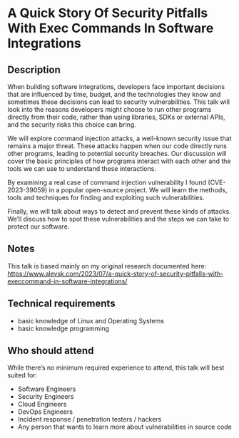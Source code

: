 # A Quick Story Of Security Pitfalls With Exec Commands In Software Integrations

## Description

When building software integrations, developers face important decisions that are influenced by time, budget, and the technologies they know and sometimes these decisions can lead to security vulnerabilities. This talk will look into the reasons developers might choose to run other programs directly from their code, rather than using libraries, SDKs or external APIs, and the security risks this choice can bring.

We will explore command injection attacks, a well-known security issue that remains a major threat. These attacks happen when our code directly runs other programs, leading to potential security breaches. Our discussion will cover the basic principles of how programs interact with each other and the tools we can use to understand these interactions.

By examining a real case of command injection vulnerability I found (CVE-2023-39059) in a popular open-source project. We will learn the methods, tools and techniques for finding and exploiting such vulnerabilities.

Finally, we will talk about ways to detect and prevent these kinds of attacks. We’ll discuss how to spot these vulnerabilities and the steps we can take to protect our software.

## Notes

This talk is based mainly on my original research documented here: <https://www.alevsk.com/2023/07/a-quick-story-of-security-pitfalls-with-execcommand-in-software-integrations/>

## Technical requirements

- basic knowledge of Linux and Operating Systems
- basic knowledge programming

## Who should attend

While there’s no minimum required experience to attend, this talk will best suited for:

- Software Engineers
- Security Engineers
- Cloud Engineers
- DevOps Engineers
- Incident response / penetration testers / hackers
- Any person that wants to learn more about vulnerabilities in source code
